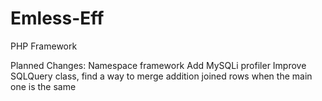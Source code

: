 Emless-Eff
==========

PHP Framework

Planned Changes:
	Namespace framework
	Add MySQLi profiler
	Improve SQLQuery class, find a way to merge addition joined rows when the main one is the same
	